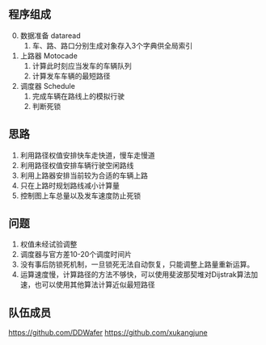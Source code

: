 ## 程序组成
0. 数据准备 dataread
    1. 车、路、路口分别生成对象存入3个字典供全局索引
1. 上路器 Motocade
    1. 计算此时刻应当发车的车辆队列
    2. 计算发车车辆的最短路径
2. 调度器 Schedule
    1. 完成车辆在路线上的模拟行驶
    2. 判断死锁
    
## 思路
1. 利用路径权值安排快车走快道，慢车走慢道
2. 利用路径权值安排车辆行驶空闲路线
3. 利用上路器安排当前较为合适的车辆上路
4. 只在上路时规划路线减小计算量
5. 控制图上车总量以及发车速度防止死锁

## 问题
1. 权值未经试验调整
2. 调度器与官方差10-20个调度时间片
3. 没有事后防锁死机制，一旦锁死无法自动恢复，只能调整上路量重新运算。
4. 运算速度慢，计算路径的方法不够快，可以使用斐波那契堆对Dijstrak算法加速，也可以使用其他算法计算近似最短路径

## 队伍成员
https://github.com/DDWafer
https://github.com/xukangjune